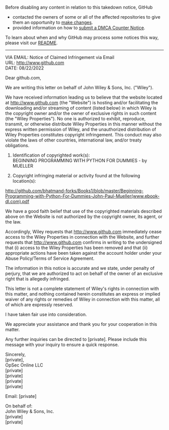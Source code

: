 Before disabling any content in relation to this takedown notice, GitHub
- contacted the owners of some or all of the affected repositories to give them an opportunity to [make changes](https://docs.github.com/en/github/site-policy/dmca-takedown-policy#a-how-does-this-actually-work).
- provided information on how to [submit a DMCA Counter Notice](https://docs.github.com/en/articles/guide-to-submitting-a-dmca-counter-notice).

To learn about when and why GitHub may process some notices this way, please visit our [README](https://github.com/github/dmca/blob/master/README.md#anatomy-of-a-takedown-notice).

---

VIA EMAIL: Notice of Claimed Infringement via Email  
URL: http://www.github.com  
DATE: 08/22/2022  
  
Dear github.com,  
  
We are writing this letter on behalf of John Wiley & Sons, Inc. ("Wiley").  
  
We have received information leading us to believe that the website located at http://www.github.com (the "Website") is hosting and/or facilitating the downloading and/or streaming of content (listed below) in which Wiley is the copyright owner and/or the owner of exclusive rights in such content (the "Wiley Properties"). No one is authorized to exhibit, reproduce, transmit, or otherwise distribute Wiley Properties in this manner without the express written permission of Wiley, and the unauthorized distribution of Wiley Properties constitutes copyright infringement. This conduct may also violate the laws of other countries, international law, and/or treaty obligations.  
  
1. Identification of copyrighted work(s):  
BEGINNING PROGRAMMING WITH PYTHON FOR DUMMIES - by MUELLER  
  
2. Copyright infringing material or activity found at the following location(s):  
  
http://github.com/bhatmand-forks/Books1/blob/master/Beginning-Programming-with-Python-For-Dummies-John-Paul-Mueller(www.ebook-dl.com).pdf  
  
We have a good faith belief that use of the copyrighted materials described above on the Website is not authorized by the copyright owner, its agent, or the law.  
  
Accordingly, Wiley requests that http://www.github.com immediately cease access to the Wiley Properties in connection with the Website, and further requests that http://www.github.com confirms in writing to the undersigned that (i) access to the Wiley Properties has been removed and that (ii) appropriate actions have been taken against the account holder under your Abuse Policy/Terms of Service Agreement.  
  
The information in this notice is accurate and we state, under penalty of perjury, that we are authorized to act on behalf of the owner of an exclusive right that is allegedly infringed.  
  
This letter is not a complete statement of Wiley's rights in connection with this matter, and nothing contained herein constitutes an express or implied waiver of any rights or remedies of Wiley in connection with this matter, all of which are expressly reserved.  
  
I have taken fair use into consideration.  
  
We appreciate your assistance and thank you for your cooperation in this matter.  
  
Any further inquiries can be directed to [private]. Please include this message with your inquiry to ensure a quick response.  
  
Sincerely,  
[private],  
OpSec Online LLC  
[private]    
[private]    
[private]    
[private]      
  
Email: [private]     
  
On behalf of:  
John Wiley & Sons, Inc.  
[private]     
[private]     
